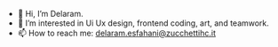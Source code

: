 - 👋 Hi, I’m Delaram.
- 👀 I’m interested in Ui Ux design, frontend coding, art, and teamwork.
- 📫 How to reach me: delaram.esfahani@zucchettihc.it


<!---
Delaram94/Delaram94 is a ✨ special ✨ repository because its `README.md` (this file) appears on your GitHub profile.
You can click the Preview link to take a look at your changes.
--->
